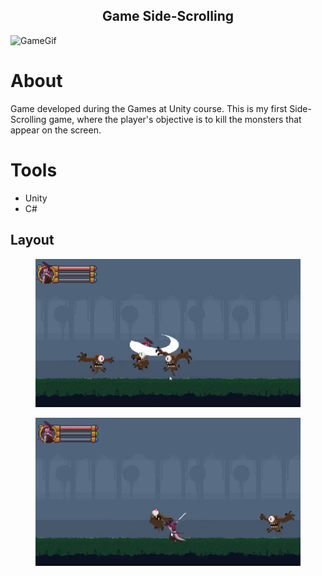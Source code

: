 <h2 align="center">
   Game Side-Scrolling
</h2>

![GameGif](https://github.com/KarinaRovani/Game-Side-Scrolling-CJZ/assets/37753278/93a14848-fa21-491f-831c-5ae1119d56a5)


# About
Game developed during the Games at Unity course.
This is my first Side-Scrolling game, where the player's objective is to kill the monsters that appear on the screen.

# Tools
- Unity
- C#

## Layout
<figure>
<div align="center">
  <img src=".github/img/Game Jump and Atack.png"  alt="Layouts">
</div>
</figure>
<figure>
<div align="center">
  <img src=".github/img/Game.png"  alt="Layouts">
</div>
</figure>
